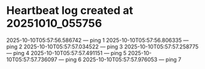 # Heartbeat log created at 20251010_055756
2025-10-10T05:57:56.586742 — ping 1
2025-10-10T05:57:56.806335 — ping 2
2025-10-10T05:57:57.034522 — ping 3
2025-10-10T05:57:57.258775 — ping 4
2025-10-10T05:57:57.491151 — ping 5
2025-10-10T05:57:57.736097 — ping 6
2025-10-10T05:57:57.976053 — ping 7
